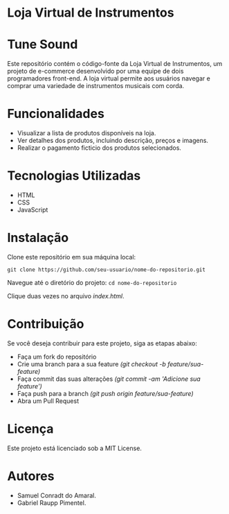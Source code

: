 <h1>Loja Virtual de Instrumentos</h1>
<h1>Tune Sound</h1>

Este repositório contém o código-fonte da Loja Virtual de Instrumentos, um projeto de e-commerce desenvolvido por uma equipe de dois programadores front-end. A loja virtual permite aos usuários navegar e comprar uma variedade de instrumentos musicais com corda.

# Funcionalidades
- Visualizar a lista de produtos disponíveis na loja.
- Ver detalhes dos produtos, incluindo descrição, preços e imagens.
- Realizar o pagamento ficticio dos produtos selecionados.

# Tecnologias Utilizadas
- HTML
- CSS
- JavaScript
 
# Instalação
Clone este repositório em sua máquina local:


`git clone https://github.com/seu-usuario/nome-do-repositorio.git`

Navegue até o diretório do projeto:
`cd nome-do-repositorio` 

Clique duas vezes no arquivo *index.html*.

# Contribuição
Se você deseja contribuir para este projeto, siga as etapas abaixo:

- Faça um fork do repositório
- Crie uma branch para a sua feature *(git checkout -b feature/sua-feature)*
- Faça commit das suas alterações *(git commit -am 'Adicione sua feature')*
- Faça push para a branch *(git push origin feature/sua-feature)*
- Abra um Pull Request

# Licença
Este projeto está licenciado sob a MIT License.

# Autores
- Samuel Conradt do Amaral.
- Gabriel Raupp Pimentel.
